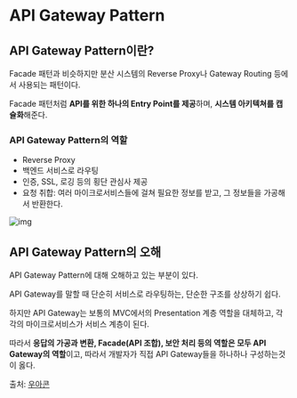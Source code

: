 # API Gateway Pattern

## API Gateway Pattern이란?

Facade 패턴과 비슷하지만 분산 시스템의 Reverse Proxy나 Gateway Routing 등에서 사용되는 패턴이다.

Facade 패턴처럼 **API를 위한 하나의 Entry Point를 제공**하며, **시스템 아키텍쳐를 캡슐화**해준다.

### API Gateway Pattern의 역할

- Reverse Proxy
- 백엔드 서비스로 라우팅
- 인증, SSL, 로깅 등의 횡단 관심사 제공
- 요청 취합: 여러 마이크로서비스들에 걸쳐 필요한 정보를 받고, 그 정보들을 가공해서 반환한다.

![img](https://miro.medium.com/max/1400/1*gW4JrHTr86HnTrouQYLgJQ.png)

## API Gateway Pattern의 오해

API Gateway Pattern에 대해 오해하고 있는 부분이 있다.

API Gateway를 말할 때 단순히 서비스로 라우팅하는, 단순한 구조를 상상하기 쉽다.

하지만 API Gateway는 보통의 MVC에서의 Presentation 계층 역할을 대체하고, 각각의 마이크로서비스가 서비스 계층이 된다.

따라서 **응답의 가공과 변환, Facade(API 조합), 보안 처리 등의 역할은 모두 API Gateway의 역할**이고, 따라서 개발자가 직접 API Gateway들을 하나하나 구성하는것이 옳다.

출처: [우아콘](https://www.youtube.com/watch?v=P2nM0_YptOA)